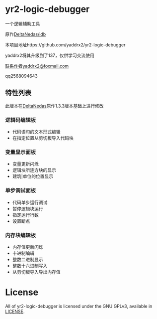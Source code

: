 # yr2-logic-debugger

一个逻辑辅助工具

原作[DeltaNedas/ldb](https://github.com/deltanedas/ldb)

本项目地址https://github.com/yaddrx2/yr2-logic-debugger

yaddrx2将其升级到了137，仅供学习交流使用

联系作者yaddrx2@foxmail.com

qq2568094643

## 特性列表
此版本在[DeltaNedas](https://github.com/deltanedas)原作1.3.3版本基础上进行修改

### 逻辑码编辑板
- 代码语句的文本形式编辑
- 在指定位置从剪切板导入代码块

### 变量显示面板
- 变量更新闪烁
- 逻辑块所连方块的显示
- 建筑|单位的位置显示

### 单步调试面板
- 代码单步运行调试
- 暂停逻辑块运行
- 指定运行行数
- 设置断点

### 内存块编辑板
- 内存值更新闪烁
- 十进制编辑
- 整数二进制显示
- 整数十六进制写入
- 从剪切板导入导出内存值

# License
All of yr2-logic-debugger is licensed under the GNU GPLv3, available in [LICENSE](/LICENSE).
